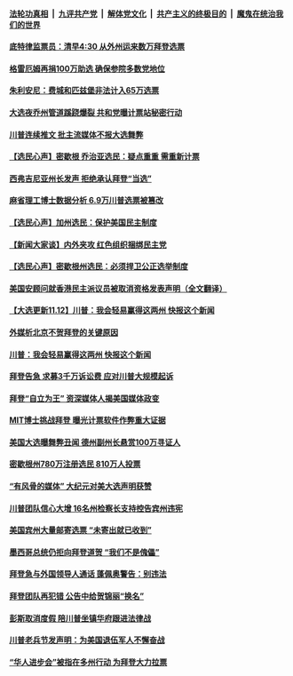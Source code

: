 

####  [法轮功真相](../../../../basic/blob/master/README.md?t=11130631) &nbsp;|&nbsp; [九评共产党](../../../../9ping.md/blob/master/README.md?t=11130631) &nbsp;|&nbsp; [解体党文化](../../../../jtdwh.md/blob/master/README.md?t=11130631)  &nbsp;|&nbsp; [共产主义的终极目的](../../../../gczydzjmd.md/blob/master/README.md?t=11130631) &nbsp;|&nbsp; [魔鬼在统治我们的世界](../../../../mgztzwmdsj.md/blob/master/README.md?t=11130631) 

#### [底特律监票员：清早4:30 从外州运来数万拜登选票](../pages/prog203/a102985491.md?t=11130631) 

#### [格雷厄姆再捐100万助选 确保参院多数党地位](../pages/prog203/a102985454.md?t=11130631) 

#### [朱利安尼：费城和匹兹堡非法计入65万选票](../pages/prog203/a102985447.md?t=11130631) 

#### [大选夜乔州管道蹊跷爆裂 共和党曝计票站秘密行动](../pages/prog203/a102985307.md?t=11130631) 

#### [川普连续推文 批主流媒体不报大选舞弊](../pages/prog203/a102985422.md?t=11130631) 

#### [【选民心声】密歇根 乔治亚选民：疑点重重 需重新计票](../pages/prog203/a102985417.md?t=11130631) 

#### [西弗吉尼亚州长发声 拒绝承认拜登“当选”](../pages/prog203/a102985386.md?t=11130631) 

#### [麻省理工博士数据分析 6.9万川普选票被篡改](../pages/prog203/a102985376.md?t=11130631) 

#### [【选民心声】加州选民：保护美国民主制度](../pages/prog203/a102985355.md?t=11130631) 

#### [【新闻大家谈】内外夹攻 红色组织捆绑民主党](../pages/prog203/a102985350.md?t=11130631) 

#### [【选民心声】密歇根州选民：必须捍卫公正选举制度](../pages/prog203/a102985305.md?t=11130631) 

#### [美国安顾问就香港民主派议员被取消资格发表声明（全文翻译）](../pages/prog203/a102985272.md?t=11130631) 

#### [【大选更新11.12】川普：我会轻易赢得这两州 快报这个新闻](../pages/prog203/a102984817.md?t=11130631) 

#### [外媒析北京不贺拜登的关键原因](../pages/prog203/a102985206.md?t=11130631) 

#### [川普：我会轻易赢得这两州 快报这个新闻](../pages/prog203/a102985196.md?t=11130631) 

#### [拜登告急 求募3千万诉讼费 应对川普大规模起诉](../pages/prog203/a102985067.md?t=11130631) 

#### [拜登“自立为王” 资深媒体人揭美国媒体政变](../pages/prog203/a102985010.md?t=11130631) 

#### [MIT博士挑战拜登  曝光计票软件作弊重大证据](../pages/prog203/a102984931.md?t=11130631) 

#### [美国大选曝舞弊丑闻 德州副州长悬赏100万寻证人](../pages/prog203/a102984994.md?t=11130631) 

#### [密歇根州780万注册选民 810万人投票](../pages/prog203/a102984989.md?t=11130631) 

#### [“有风骨的媒体” 大纪元对美大选声明获赞](../pages/prog203/a102984977.md?t=11130631) 

#### [川普团队信心大增 16名州检察长支持控告宾州违宪](../pages/prog203/a102984956.md?t=11130631) 

#### [美国宾州大量邮寄选票 “未寄出就已收到”](../pages/prog203/a102984930.md?t=11130631) 

#### [墨西哥总统仍拒向拜登道贺 “我们不是傀儡”](../pages/prog203/a102984933.md?t=11130631) 

#### [拜登急与外国领导人通话 蓬佩奥警告：别违法](../pages/prog203/a102984925.md?t=11130631) 

#### [拜登团队再犯错 公告中给贺锦丽“换名”](../pages/prog203/a102984471.md?t=11130631) 

#### [彭斯取消度假 陪川普坐镇华府跟进法律战](../pages/prog203/a102984884.md?t=11130631) 


#### [川普老兵节发声明：为美国退伍军人不懈奋战](../pages/prog203/a102984704.md?t=11130631) 

#### [“华人进步会”被指在多州行动 为拜登大力拉票](../pages/prog203/a102984790.md?t=11130631) 

